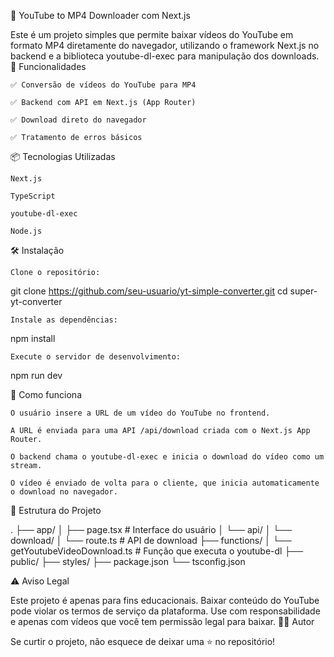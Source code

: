 🎥 YouTube to MP4 Downloader com Next.js

Este é um projeto simples que permite baixar vídeos do YouTube em formato MP4 diretamente do navegador, utilizando o framework Next.js no backend e a biblioteca youtube-dl-exec para manipulação dos downloads.
🚀 Funcionalidades

    ✅ Conversão de vídeos do YouTube para MP4

    ✅ Backend com API em Next.js (App Router)

    ✅ Download direto do navegador

    ✅ Tratamento de erros básicos

📦 Tecnologias Utilizadas

    Next.js

    TypeScript

    youtube-dl-exec

    Node.js

🛠️ Instalação

    Clone o repositório:

git clone https://github.com/seu-usuario/yt-simple-converter.git
cd super-yt-converter

    Instale as dependências:

npm install

    Execute o servidor de desenvolvimento:

npm run dev

🧠 Como funciona

    O usuário insere a URL de um vídeo do YouTube no frontend.

    A URL é enviada para uma API /api/download criada com o Next.js App Router.

    O backend chama o youtube-dl-exec e inicia o download do vídeo como um stream.

    O vídeo é enviado de volta para o cliente, que inicia automaticamente o download no navegador.

📁 Estrutura do Projeto

.
├── app/
│ ├── page.tsx # Interface do usuário
│ └── api/
│ └── download/
│ └── route.ts # API de download
├── functions/
│ └── getYoutubeVideoDownload.ts # Função que executa o youtube-dl
├── public/
├── styles/
├── package.json
└── tsconfig.json

⚠️ Aviso Legal

Este projeto é apenas para fins educacionais. Baixar conteúdo do YouTube pode violar os termos de serviço da plataforma. Use com responsabilidade e apenas com vídeos que você tem permissão legal para baixar.
🧑‍💻 Autor

Se curtir o projeto, não esquece de deixar uma ⭐ no repositório!

